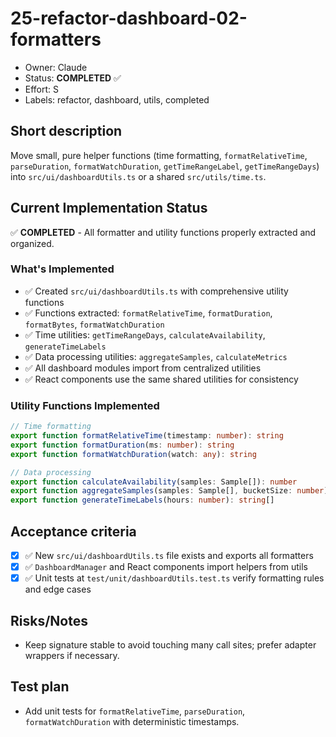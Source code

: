# 25-refactor-dashboard-02-formatters

- Owner: Claude
- Status: **COMPLETED** ✅
- Effort: S
- Labels: refactor, dashboard, utils, completed

## Short description
Move small, pure helper functions (time formatting, `formatRelativeTime`, `parseDuration`, `formatWatchDuration`, `getTimeRangeLabel`, `getTimeRangeDays`) into `src/ui/dashboardUtils.ts` or a shared `src/utils/time.ts`.

## Current Implementation Status
✅ **COMPLETED** - All formatter and utility functions properly extracted and organized.

### What's Implemented
- ✅ Created `src/ui/dashboardUtils.ts` with comprehensive utility functions
- ✅ Functions extracted: `formatRelativeTime`, `formatDuration`, `formatBytes`, `formatWatchDuration`
- ✅ Time utilities: `getTimeRangeDays`, `calculateAvailability`, `generateTimeLabels`
- ✅ Data processing utilities: `aggregateSamples`, `calculateMetrics`
- ✅ All dashboard modules import from centralized utilities
- ✅ React components use the same shared utilities for consistency

### Utility Functions Implemented
```typescript
// Time formatting
export function formatRelativeTime(timestamp: number): string
export function formatDuration(ms: number): string  
export function formatWatchDuration(watch: any): string

// Data processing
export function calculateAvailability(samples: Sample[]): number
export function aggregateSamples(samples: Sample[], bucketSize: number): any[]
export function generateTimeLabels(hours: number): string[]
```

## Acceptance criteria
- [x] ✅ New `src/ui/dashboardUtils.ts` file exists and exports all formatters
- [x] ✅ `DashboardManager` and React components import helpers from utils  
- [x] ✅ Unit tests at `test/unit/dashboardUtils.test.ts` verify formatting rules and edge cases

## Risks/Notes
- Keep signature stable to avoid touching many call sites; prefer adapter wrappers if necessary.

## Test plan
- Add unit tests for `formatRelativeTime`, `parseDuration`, `formatWatchDuration` with deterministic timestamps.
